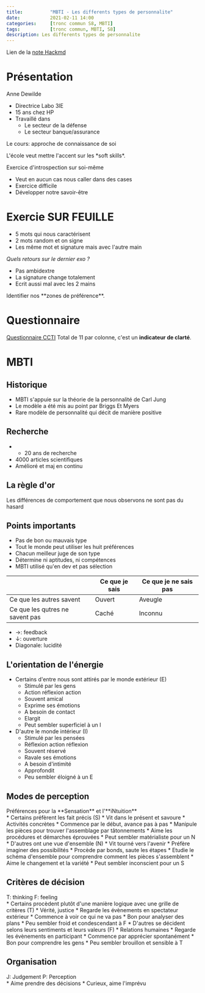 ```yaml
---
title:          "MBTI - Les differents types de personnalite"
date:           2021-02-11 14:00
categories:     [tronc commun S8, MBTI]
tags:           [tronc commun, MBTI, S8]
description: Les differents types de personnalite
---
```

Lien de la [note Hackmd](https://hackmd.io/@lemasymasa/B1GMnsMb_)

# Présentation
Anne Dewilde
* Directrice Labo 3IE
* 15 ans chez HP
* Travaillé dans
    * Le secteur de la défense
    * Le secteur banque/assurance

Le cours: approche de connaissance de soi

<div class="alert alert-warning" role="alert" markdown="1">
L'école veut mettre l'accent sur les *soft skills*.
</div>

Exercice d'introspection sur soi-même
* Veut en aucun cas nous caller dans des cases
* Exercice difficile
* Développer notre savoir-être

# Exercie SUR FEUILLE
* 5 mots qui nous caractérisent
* 2 mots random et on signe
* Les même mot et signature mais avec l'autre main

*Quels retours sur le dernier exo ?*
* Pas ambidextre
* La signature change totalement
* Ecrit aussi mal avec les 2 mains

<div class="alert alert-danger" role="alert" markdown="1">
Identifier nos **zones de préférence**.
</div>

# Questionnaire
[Questionnaire CCTI](https://www.osiris-conseil.com/intelligence-de-soi/typologie-jungienne-et-ccti)
Total de 11 par colonne, c'est un **indicateur de clarté**.

# MBTI
## Historique
* MBTI s'appuie sur la théorie de la personnalité de Carl Jung
* Le modèle a été mis au point par Briggs Et Myers
* Rare modèle de personnalité qui décit de manière positive

## Recherche
* + 20 ans de recherche
* 4000 articles scientifiques
* Amélioré et maj en continu

## La règle d'or
<div class="alert alert-danger" role="alert" markdown="1">
Les différences de comportement que nous observons ne sont pas du hasard
</div>

## Points importants
* Pas de bon ou mauvais type
* Tout le monde peut utiliser les huit préférences
* Chacun meilleur juge de son type
* Détermine ni aptitudes, ni compétences
* MBTI utilisé qu'en dev et pas sélection

||Ce que je sais|Ce que je ne sais pas|
|-|-|-|
|Ce que les autres savent|Ouvert|Aveugle|
|Ce que les qutres ne savent pas|Caché|Inconnu|
* $\rightarrow$: feedback
* $\downarrow$: ouverture
* Diagonale: lucidité

## L'orientation de l'énergie
* Certains d'entre nous sont attirés par le monde extérieur (E)
    * Stimulé par les gens
    * Action réflexion action
    * Souvent amical
    * Exprime ses émotions
    * A besoin de contact
    * Elargit
    * Peut sembler superficiel à un I
* D'autre le monde intérieur (I)
    * Stimulé par les pensées
    * Réflexion action réflexion
    * Souvent réservé
    * Ravale ses émotions
    * A besoin d'intimité
    * Approfondit
    * Peu sembler éloigné à un E

## Modes de perception
<div class="alert alert-danger" role="alert" markdown="1">
Préférences pour la **Sensation** et l'**iNtuition**
</div>
* Certains préfèrent les fait précis (S)
    * Vit dans le présent et savoure
    * Activités concrètes
    * Commence par le début, avance pas à pas
    * Manipule les pièces pour trouver l'assemblage par tâtonnements
    * Aime les procédures et démarches éprouvées
    * Peut sembler matérialiste pour un N
* D'autres ont une vue d'ensemble (N)
    * Vit tourné vers l'avenir
    * Préfère imaginer des possibilités
    * Procède par bonds, saute les étapes
    * Etudie le schéma d'ensemble pour comprendre comment les pièces s'assemblent
    * Aime le changement et la variété
    * Peut sembler inconscient pour un S

## Critères de décision
<div class="alert alert-danger" role="alert" markdown="1">
T: thinking
F: feeling
</div>
* Certains procèdent plutôt d'une manière logique avec une grille de critères (T)
    * Vérité, justice
    * Regarde les évènements en spectateur extérieur
    * Commence à voir ce qui ne va pas
    * Bon pour analyser des plans
    * Peu sembler froid et condescendant à F
* D'autres se décident selons leurs sentiments et leurs valeurs (F)
    * Relations humaines
    * Regarde les évènements en participant
    * Commence par apprécier spontanément
    * Bon pour comprendre les gens
    * Peu sembler brouillon et sensible à T


## Organisation
<div class="alert alert-danger" role="alert" markdown="1">
J: Judgement
P: Perception
</div>
* Aime prendre des décisions
* Curieux, aime l'imprévu